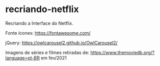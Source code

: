 # recriando-netflix
Recriando a Interface do Netflix.

Fonte ícones: https://fontawesome.com/

jQuery: https://owlcarousel2.github.io/OwlCarousel2/

Imagens de séries e filmes retiradas de: https://www.themoviedb.org/?language=pt-BR em fev/2021